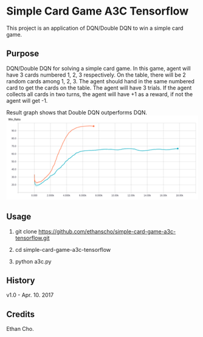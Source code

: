 # Simple Card Game A3C Tensorflow
This project is an application of DQN/Double DQN to win a simple card game. 

## Purpose
DQN/Double DQN for solving a simple card game. 
In this game, agent will have 3 cards numbered 1, 2, 3 respectively. On the table, there will be 2 random cards among 1, 2, 3. The agent should hand in the same numbered card to get the cards on the table. The agent will have 3 trials. If the agent collects all cards in two turns, the agent will have +1 as a reward, if not the agent will get -1. 

Result graph shows that Double DQN outperforms DQN.
![alt tag](https://github.com/ethanscho/simple-card-game-dqn-tensorflow/blob/master/result.png)

## Usage
1. git clone https://github.com/ethanscho/simple-card-game-a3c-tensorflow.git

2. cd simple-card-game-a3c-tensorflow

3. python a3c.py

## History
v1.0 - Apr. 10. 2017 

## Credits
Ethan Cho.